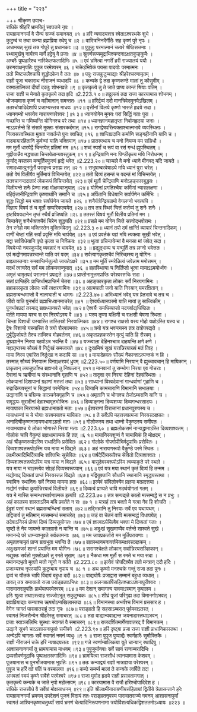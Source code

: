 +++
title = "२२३"

+++
श्रीकृष्ण उवाच-  
राधिके श्रीहरिं भ्रामयितुं स्वपत्तने नृपः ।  
रायग्रामानगर्यां वै सैन्यं सज्जं समानयत् ॥१ ॥
हरिं न्यषादयत्तत्र श्वेताऽश्वरथके शुभे ।  
कुटुम्बं च तथा कन्या ब्रह्मप्रिया रथेषु च ॥२ ॥
वादित्रनिनदैर्गीतैः सह कृष्णं पुरे नृपः ।  
अभ्रामयत् सुखं तत्र गोपुरे तु प्रधानकाः ॥३ ॥
पुपूजुः परमात्मानं चत्वरे श्रेष्ठिसत्तमाः ।  
रथ्यामुखेषु नार्यश्च मार्गे हट्टेषु वै प्रजाः ॥४ ॥
सुवर्णरूप्यमुद्राभिश्चन्दनाऽक्षतकुङ्कुमैः ।  
अम्बरैः पुष्पहारैश्च नारिकेलफलादिभिः ॥५ ॥
एवं भ्रमित्वा नगरीं हरी राज्यालयं ययौ ।  
उरुगवाक्षनृपतिः पुपूज परमेश्वरम् ॥६ ॥
चक्रेऽभिषेकं पयसा पादयोः परमात्मनः ।  
ततो मिष्टजलैश्चापि शुद्धोदकेन वै ततः ॥७ ॥
पपुः राजकुटुम्बाद्याः श्रीहरेश्चरणामृतम् ।  
राज्ञी पूजा चकाराथ नीराजनं व्यधादपि ॥८ ॥
कन्यके द्वे तदा कृष्णकण्ठे मालां तु कौसुमीम् ।  
वरमालात्मिकां दीर्घां ददतुः शोभनव्रते ॥९ ॥
कृतकृत्ये तु ते जाते प्राप्य कान्तं श्रियाः पतिम् ।  
राजा राज्ञी च मेनाते कृतकृत्ये तदा हृदि ॥2.223.१ ०॥
तदुत्सवं तदा राजा कारयामास शोभनम् ।  
भोजयामास कृष्णं च महीमानान् समन्ततः ॥११ ॥
हरिर्द्रव्यं ददौ मानत्रिवेदमुनयेऽखिलम् ।  
ततश्चोपादिदेशापि प्रजाभ्यस्तत्र माधवः ॥१२॥
वृत्तीनां विलये कृष्णो भासते हृदये सदा ।  
ध्यानगम्यो भवत्येव नारायणपरेश्वरः \]॥१ ३॥
ध्यानयोगेन मुनयः परां सिद्धिं गताः पुरा ।  
गच्छन्ति च गमिष्यन्ति योगिनश्च परे तथा ॥१४॥
ध्यानज्ञानमहातृप्ता निर्वाणहृदया जनाः ।  
नाऽऽवर्तन्ते हि संसारे मुक्ताः संसारकर्दमात् ॥१५॥
रागद्वेषपरित्यक्ताश्चात्मभावे व्यवस्थिताः ।  
नित्यसत्त्वस्थिता मुक्ता नावर्तन्ते पुनः क्वचित् ॥१६ ॥
शान्तिप्रदानि कर्माणि सङ्गहीनानि यानि च ।  
वादमायारहितानि कुर्वन्मां याति भक्तिमान् ॥१७॥
प्रातरुत्थाय च मनो नियम्य मम सन्निधौ ।  
मम मूर्तौ धारयेद्वै चिन्तयेत् प्रतिमां मम ॥१८॥
शब्दं स्पर्शं च रूपं वा रसं गन्धं ह्युपस्थितम् ।  
गृह्णीयान्नैव मद्ध्याता चिन्तयेन्नान्यवस्तुकम् ॥१ ९॥
इन्द्रियाणि मनः पिण्डीकृत्य मयि निरोधनम् ।  
कुर्याद् यस्तस्य मन्मूर्तिस्फुरणं हृद्ये भवेत् ॥2.223.२०॥
चञ्चले वै मनो ध्याने मीनवद् यदि जायते ।  
समादध्यात्पुनर्मूर्तौ परावृत्त्य प्रसह्य तत् ॥२ १ ॥
सभूषाम्बरवेषाढ्ये मयि ध्यानं पुरा चरेत् ।  
ततो वेषं विलीयैव मूर्तिमात्रं विचिन्तयेत् ॥२२॥
ततो दिव्यं हसन्तं च वदन्तं मां विचिन्तयेत् ।  
ततश्चानन्ददातारं त्वेकरूपं विचिन्तयेत् ॥२३॥
एवं मूर्तौ चेन्द्रियाणि मनोऽहङ्कारबुद्धयः ।  
विलीयन्ते शनैः प्रेम्णा तदा मोक्षमवाप्नुयात् ॥२४॥
योगिनां प्रगतिश्चैषा कर्मिणां न्यासलक्षणा ।  
बहिर्वृत्तानीन्द्रियाणि कृष्णार्थानि समानि च ॥२५॥
अर्पितानि विधेयानि सर्वार्पणेन कर्मिभिः ।  
शुद्धः सिद्धो मम भक्तः सर्वार्पणेन जायते ॥२६ ॥
शनैर्यत्रेन्द्रियग्रामो वेगलग्नो भवत्यपि ।  
विज्ञाय विषयं तं च मूर्तौ सम्परिकल्पयेत् ॥२७॥
तत्र तत्र स्थिरं चित्तं कर्तव्यं तु शनैः शनैः ।  
इष्टविषयदानेन तृप्तं स्थैर्यं व्रजिष्यति ॥२८॥
ततस्तं विषयं मूर्तौ विलीय प्रतिमां मम ।  
चिन्तयेत्तु शनैर्भक्तश्चैवं चिरेण शुद्ध्यति ॥२९॥
प्रसन्ने मम योगेन चित्ते सत्त्वोद्भवोत्तमः ।  
तेन स्नेहो मम भक्तिस्तेन मुक्तिर्भवेदनु ॥2.223.३ ०॥
ध्यानं तपो दमं क्षान्तिं व्यापारं चिन्तनादिकम् ।  
वाणीं चेष्टां गतिं सर्वां प्रवृत्तिं मयि चार्पयेत् ॥३१ ॥
एवं प्रवर्तकं यज्ञं मयि त्यक्त्वा सुखी भवेत् ।  
यद्वा सर्वविधेयानि पृष्ठे कृत्वा च निष्क्रियः ॥३२॥
भूत्वा प्रचिन्तयेन्मां वै मनसा मां जपेत् सदा ।  
विषयेभ्यो नमस्कुर्याद् व्यवहारं न भावयेत् ॥३ ३ ॥
हृद्युद्भाव्य च मन्मूर्तिं तत्र लग्नो भवेत्ततः ।  
एवं मद्योगमापन्नश्चान्ते याति परं पदम् ॥३४॥
सर्वत्यागकृतश्चैवं निरिच्छस्य तु योगिनः ।  
ब्राह्म्यास्तन्वाः समवाप्तिर्मत्तुल्यो जायतेऽक्षरे ॥३५॥
मम मूर्तिं स्मरेन्नित्यं जपेन्नाम ममोत्तमम् ।  
मदर्थं त्वाचरेत् सर्वं मम लोकमवाप्नुयात् ॥३६ ॥
ब्रह्मस्थित्या च निर्लिप्तो भूत्वा मायाऽऽमयोर्ध्वगः ।  
अमृतं चामृतपदं परात्मानं प्रपद्यते ॥३७॥
प्राप्तीनामुत्तमप्राप्तिः परेश्वररुचिः सदा ।  
सतां प्राप्तिर्हरेः प्राप्तिर्धामप्राप्तिर्न चेतरा ॥३८॥
अहङ्कारकृता लोकाः सर्वे निरयगामिनः ।  
ब्रह्मकारकृता लोकाः सर्वे त्वक्षरगामिनः ॥३९॥
आत्मघाती जनो याति निरयान् यमरक्षितान् ।  
ब्रह्मसम्बन्धमाप्तो वै नात्मघाती च धामगः ॥2.223.४०॥
अभिध्यानं भवेद् यत्र प्रेतभावे च तत्र च ।  
जीवो याति पुनर्भावं ब्रह्माभिध्यानमाचरेत् ॥४१ ॥
ऐश्वर्यध्यानपरमो याति मायां तु सात्त्विकीम् ।  
पुनर्भावप्रदां तस्माद् ब्रह्मध्यानपरो भवेत् ॥४२॥
ऐश्वर्यैः समधिव्याप्तो मदगर्वाद्यधिष्ठितः ।  
वर्तते मायया यश्च स एव निरयोऽस्य वै ॥४३ ॥
यस्य तृष्णा यक्षिणी च राक्षसी चेषणा स्थिता ।  
चिन्ता पिशाची यस्यास्ति तास्तिस्रो निरयात्मिकाः ॥४४॥
रागश्च राक्षसो यस्य मोहो यक्षोऽस्ति यस्य च ।  
द्वेषः पिशाचो यस्यास्ति ते त्रयो रौरवात्मकाः ॥४५॥
त्रयो यत्र भवन्त्यस्य तत्र तत्रोपपद्यते ।  
दुर्बुद्धिर्जायते तैश्च ताभिश्च मोहवर्तनम् ॥४६॥
अकृतप्रज्ञकस्तेन मृत्युं याति हि रौरवम् ।  
दुष्प्रज्ञानेन निरया बहवोऽत्र भवन्ति वै ॥४७॥
यज्ज्वाला देहिनश्चात्र दाहयन्ति क्षणे क्षणे ।  
नह्यतृप्तस्य सौख्यं वै निर्दुःखं समजायते ॥४८॥
दुःखमिश्रं सुखं यत्तन्निरयाख्यं मतं त्विह ।  
माया निरय एवास्ति निर्दुःखा न कदापि सा ॥४९॥
मायादेहवतः सौख्यं नैकान्ताऽत्यन्तकं न हि ।  
तस्मात् सौख्यं निरयात्म विनाऽक्षरपदं ध्रुवम् ॥2.223.५०॥
वर्णयामि निरयान् वै ह्युच्चावचान् हि मायिकान् ।  
प्राकृतान् लयजुष्टाँश्च ब्रह्मभावे तु निष्फलान् ॥५१॥
मानवानां तु सम्भोगा निरया एव गोचराः ।  
देवानां च ऋषीणां च संस्थानानि गृहाणि च ॥५२॥
तादृशा एव निरया देहिनां देहसंस्थिताः ।  
लोकपानां दिशापानां ग्रहाणां मरुतां तथा ॥५३॥
साध्यानां विश्वदेवानां गान्धर्वाणां गृहाणि च ।  
रुद्रादित्यवसूनां च सिद्धानां परमेष्ठिनः ॥५४॥
दिव्यानि कामचाराणि विमानानि सभालयाः ।  
उद्यानानि च पद्मिन्यः काञ्चनेयगृहाणि च ॥५५॥
अमृतानि च भोगाश्च तेजोऽम्बराणि यानि च ।  
समृद्धयः सुरादीनां देहाश्चामृतभोजिनः ॥५६॥
दिव्याङ्गना दिव्यशय्या दिव्यगन्धरसादयः ।  
मायापाका निरयास्ते ब्रह्मधामाग्रतो मताः ॥५७॥
ईश्वराणां विराजानां प्रधानपुरुषस्य च ।  
मायाधाम्नां च ये भोगाः सत्त्वमयाश्च मायिकाः ॥५८॥
ते सर्वेऽपि महत्तत्त्वात्मजा निरयसञ्ज्ञकाः ।  
अनादिश्रीकृष्णनारायणधामाऽग्रतो मताः ॥५९॥
गोलोकस्य तथा धाम्नो वैकुण्ठस्य समीपतः ।  
मायामयाश्च ये लोका भोगास्ते निरया मताः ॥2.223.६० ॥
ब्रह्मलोकसमं नान्यद्धामाऽस्ति दिव्यशाश्वतम् ।  
गोलोकं चापि वैकुण्ठं ब्रह्मधामात्मकं हि तत् ॥६ १॥
मायानिरयशून्यं वै चामायिकं हि मोक्षदम् ।  
अहं श्रीकृष्णरूपोऽस्मि राधादिभिः प्रसेवितः ॥६२॥
गोलोके गोपगोपीभिर्मद्रूपाभिः प्रसेवितः ।  
दिव्यशाश्वतरूपोऽस्मि यत्र माया न विद्यते ॥६३॥
अहं नारायणरूपो वैकुण्ठे परमे स्थितः ।  
लक्ष्मीरमादिभिर्दिव्याभिः शक्तिभिः सुसेवितः ॥६४॥
पार्षदैर्दिव्यरूपैश्च सेवितो दिव्यशाश्वतः ।  
दिव्यशाश्वतरूपोऽस्मि यत्र माया न विद्यते ॥६५॥
वासुदेवस्वरूपोऽस्मि त्वव्याकृते परे स्थले ।  
यत्र माया न चाऽस्त्येव सोऽहं दिव्यस्वरूपवान् ॥६६॥
एवं यत्र मया स्थानं कृतं दिव्यं हि तन्मम ।  
मद्योगाद् दिव्यतां प्राप्तं निरयस्तन्न विद्यते ॥६७॥
मद्वियुक्तानि सौधानि स्थानानि स्मृद्धयस्तथा ।  
स्वामिनः स्थानिनः सर्वे निरया मायया हताः ॥६८॥
इत्येवं संविलोक्यैव प्रज्ञया मत्प्रदत्तया ।  
मद्योगं सर्वथा कुर्यान्निरयत्वं विलीयते ॥६९॥
दिव्यत्वं प्राप्यते चापि मदर्थयोगतां गतम् ।  
यत्र मे नास्ति सम्बन्धश्चार्पणात्मक इत्यपि ॥2.223.७०॥
तत्र सम्पद्यते कालो मत्सम्बद्धे स न प्रभुः ।  
अहं कालस्य शास्ताऽस्मि मयि प्रवर्तते न सः ॥७ १ ॥
यत्राहं तत्र भक्तो मे गत्वा नैव हि शोचति ।  
ईदृशं परमं स्थानं ब्रह्मसम्बन्धिनां सताम् ॥७२॥
तद्भिन्नानि तु निरयाः सर्वे एव यथायथम् ।  
तद्विचार्य तु मतिमान् मत्सम्बन्धं समाचरेत् ॥७३॥
जडं वा चेतनं वापि मत्सम्बद्धं विधापयेत् ।  
तदेवाऽनिरयं प्रोक्तं दिव्यं दिव्यसुयोगतः ॥७४॥
एवं ज्ञात्वाऽर्पयित्वैव भक्ता मे दिव्यतां गताः ।  
सृष्टौ ते नैव जायन्ते कालग्रासे न यान्ति च ॥७५॥
अदुःखं सुखमाप्यैव वर्तन्ते शाश्वते सुखे ।  
ममानन्दे परे धाम्न्यश्नुवते सर्वकामनाः ॥७६ ॥
मम जापप्रकर्तारो मम मूर्तिपरायणाः ।  
अमृताश्चामृतं प्राप्य ब्रह्मभूता भवन्ति ते ॥७७॥
ब्रह्मस्थानमनावर्त्तमेकमक्षरसञ्ज्ञकम् ।  
अदुःखमजरं शान्तं प्रयान्ति मम योगिनः ॥७८॥
सरागश्चेक्षते लोकान् सर्वान्निरयसञ्ज्ञिकान् ।  
मद्युक्तः सर्वतो मुक्तोऽक्षरे तु रमते सुखम् ॥७९॥
नैकधा मम मूर्तौ स रमते च मया सदा ।  
ममानन्दभृतो मुक्तो मत्तो न्यूनो न वर्तते ॥2.223.८० ॥
इत्येवं चोपदिश्यैव ततो मन्त्रान् ददौ हरिः ।  
प्रजाभ्यश्च नृपस्यापि कुटुम्बाय नृपाय च ॥८ १ ॥
अथ कृष्णो मनश्चक्रे गन्तुं राजा तदा पुनः ।  
द्रव्यं च यौतकं चापि विदायं बहुधा ददौ ॥८२॥
वाद्यघोषैः प्रजाद्वारा सम्मानं बहुधा व्यधात् ।  
तावत् तत्र समायातो राजा पराङ्व्रताऽभिधः ॥८३॥
अलन्त्रातर्षिसहितश्चाऽऽशनापुरीश्वरः ।  
पारावातराष्ट्रपतिः प्रार्थयत्परमेश्वरम् ॥८४॥
मम देशान् समागत्य पावयाऽस्मान् कृपालय ।  
हरिः श्रुत्वा तथाऽस्त्वाह सज्जोऽभूत् सकुटुम्बकः ॥८५॥
शीघ्रं पूजां परिगृह्य तदा विमानगोऽभवत् ।  
ब्रह्मप्रियाद्याः कन्याश्च ऋषयोऽप्यखिलास्तदा ॥८६॥
विमानस्था अभवँश्च विमानं प्रससार ह ।  
वेगेन चागतं पारावातराष्ट्रं तदा नृपः ॥८७॥
पराङ्व्रतो हि सहसाऽम्बरात् पूर्वमवाऽतरत् ।  
स्वागतं निजसैन्येन श्रीहरेस्तु समाचरत् ॥८८॥
तदा वाद्यान्यवाद्यन्त जयनादास्तथाऽभवन् ।  
प्रजाः स्वाञ्जलिभिः सुस्थाः स्वागतं वै समाचरन् ॥८९॥
राजदर्शितमार्गेणावातरद् वै विमानकम् ।  
उद्याने सुभगे चाऽऽशासनापुर्याः समीपगे ॥2.223.९०॥
हरिं दृष्ट्वा प्रजा राजा राज्ञी प्राधानिकास्तथा ।  
अन्येऽपि चागताः सर्वे स्वागतं नमनं व्यधुः ॥९ १ ॥
राजा पुपूज पुष्पाद्यैः स्वर्णहारैः सुमौक्तिकैः ।  
राज्ञी नीराजनं चक्रे हरिं न्यषादयत्ततः ॥९२॥
गजे स्वर्णाम्बालिकया युते चान्यान् रथादिषु ।  
आशासनानगर्यां तु भ्रामयामास माधवम् ॥९३॥
पुपूजुर्मानवाः सर्वे सायं रत्नाम्बरादिभिः ।  
द्रव्यसौवर्णमुद्राभिः पुष्पाक्षतस्रगादिभिः ॥९४॥
भ्रामयित्वा राजसौधं त्वानयामास केशवम् ।  
पूजयामास च पुनर्भोजयामास भूपतिः ॥९५॥
ततः कन्याद्वयं राज्ञो मात्राज्ञया परेश्वरम् ।  
पुपूज च हरिं वव्रे पतिं च वरमालया ॥९६॥
कण्ठे समर्प्य मालां ते कन्यके त्वर्पिते तदा ।  
अभवतां स्वयं कृष्णे सर्वेशे परमेश्वरे ॥९७॥
राजा मुमोद हृदये राज्ञी प्रसन्नतामगात् ।  
कृतकृत्ये कन्यके च जाते नृपो महोत्सवम् ॥९८॥
कारयामास वै रात्रौ हरिश्चोपादिदेश ह ।  
राधिके राजसौधे वै सर्वेषां मोक्षसाधनम् ॥९९॥
इति श्रीलक्ष्मीनारायणीयसंहितायां द्वितीये त्रेतासन्ताने हरेः रायग्रामानगर्यां भ्रमणम् उपदेशनं पूजनं विदायं ततः पराङ्व्रतनृपस्य पारावातराज्ये गमनम् आशासनापुर्यां  
स्वागतं आश्विनकृष्णचतुर्थ्यां सायं भ्रमणं चेत्यादिनिरूपणनामा त्रयोविंशत्यधिकद्विशततमोऽध्यायः ॥२२३ ॥
    
